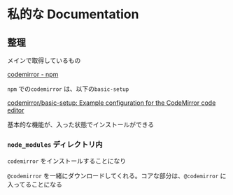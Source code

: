 # 私的な Documentation

## 整理

メインで取得しているもの

[codemirror - npm](https://www.npmjs.com/package/codemirror)

`npm` での`codemirror` は、以下の`basic-setup`

[codemirror/basic-setup: Example configuration for the CodeMirror code editor](https://github.com/codemirror/basic-setup)

基本的な機能が、入った状態でインストールができる

### `node_modules` ディレクトリ内

`codemirror` をインストールすることになり

`@codemirror` を一緒にダウンロードしてくれる。コアな部分は、`@codemirror` に入ってることになる


